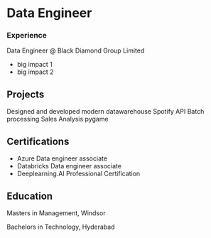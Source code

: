 # Data Engineer

### Experience
Data Engineer @ Black Diamond Group Limited
- big impact 1
- big impact 2 
## Projects
Designed and developed modern datawarehouse
Spotify API Batch processing 
Sales Analysis
pygame

## Certifications
- Azure Data engineer associate
- Databricks Data engineer associate
- Deeplearning.AI Professional Certification
## Education
Masters in Management, Windsor 

Bachelors in Technology, Hyderabad
